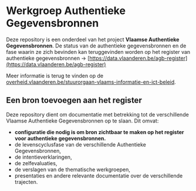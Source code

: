 # Werkgroep Authentieke Gegevensbronnen

Deze repository is een onderdeel van het project **Vlaamse Authentieke Gegevensbronnen**. De status van de authentieke gegevensbronnen en de fase waarin ze zich bevinden kan teruggevinden worden op het register van authentieke gegevensbronnen → [https://data.vlaanderen.be/agb-register](https://data.vlaanderen.be/agb-register)

Meer informatie is terug te vinden op de [overheid.vlaanderen.be/stuurorgaan-vlaams-informatie-en-ict-beleid](https://overheid.vlaanderen.be/stuurorgaan-vlaams-informatie-en-ict-beleid).

## Een bron toevoegen aan het register

Deze repository dient om documentatie met betrekking tot de verschillende Vlaamse Authentieke Gegevensbronnen op te slaan. Dit omvat:
- **configuratie die nodig is om bron zichtbaar te maken op het register voor authentieke gegevensbronnen.**
- de levenscyclusfase van de verschillende Authentieke Gegevensbronnen,
- de intentieverklaringen,
- de zelfevaluaties,
- de verslagen van de thematische werkgroepen,
- presentaties en andere relevante documentatie over de verschillende trajecten.

